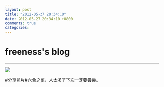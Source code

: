 ```yaml
---
layout: post
title: "2012-05-27 20:34:10"
date: 2012-05-27 20:34:10 +0800
comments: true
categories: 
---
```


# freeness's blog

----------

![](http://okqmqrbgo.bkt.clouddn.com/201205272034101.jpg)

>
\#分享照片\#六合之家，人太多了下次一定要尝尝。